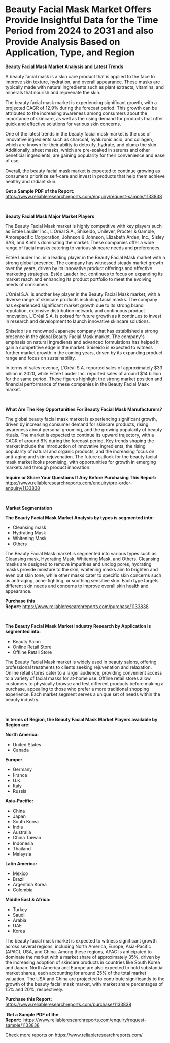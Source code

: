 <p><h1>Beauty Facial Mask Market Offers Provide Insightful Data for the Time Period from 2024 to 2031 and also Provide Analysis Based on Application, Type, and Region</h1></p><p><strong>Beauty Facial Mask Market Analysis and Latest Trends</strong></p>
<p><p>A beauty facial mask is a skin care product that is applied to the face to improve skin texture, hydration, and overall appearance. These masks are typically made with natural ingredients such as plant extracts, vitamins, and minerals that nourish and rejuvenate the skin.</p><p>The beauty facial mask market is experiencing significant growth, with a projected CAGR of 12.9% during the forecast period. This growth can be attributed to the increasing awareness among consumers about the importance of skincare, as well as the rising demand for products that offer quick and effective solutions for various skin concerns.</p><p>One of the latest trends in the beauty facial mask market is the use of innovative ingredients such as charcoal, hyaluronic acid, and collagen, which are known for their ability to detoxify, hydrate, and plump the skin. Additionally, sheet masks, which are pre-soaked in serums and other beneficial ingredients, are gaining popularity for their convenience and ease of use.</p><p>Overall, the beauty facial mask market is expected to continue growing as consumers prioritize self-care and invest in products that help them achieve healthy and radiant skin.</p></p>
<p><strong>Get a Sample PDF of the Report:&nbsp;</strong> <a href="https://www.reliableresearchreports.com/enquiry/request-sample/1133838">https://www.reliableresearchreports.com/enquiry/request-sample/1133838</a></p>
<p>&nbsp;</p>
<p><strong>Beauty Facial Mask Major Market Players</strong></p>
<p><p>The Beauty Facial Mask market is highly competitive with key players such as Estée Lauder Inc., L'Oréal S.A., Shiseido, Unilever, Procter & Gamble, Amorepacific Corporation, Johnson & Johnson, Elizabeth Arden, Inc., Sisley SAS, and Kiehl's dominating the market. These companies offer a wide range of facial masks catering to various skincare needs and preferences.</p><p>Estée Lauder Inc. is a leading player in the Beauty Facial Mask market with a strong global presence. The company has witnessed steady market growth over the years, driven by its innovative product offerings and effective marketing strategies. Estée Lauder Inc. continues to focus on expanding its market reach and enhancing its product portfolio to meet the evolving needs of consumers.</p><p>L'Oréal S.A. is another key player in the Beauty Facial Mask market, with a diverse range of skincare products including facial masks. The company has experienced significant market growth due to its strong brand reputation, extensive distribution network, and continuous product innovation. L'Oréal S.A. is poised for future growth as it continues to invest in research and development to launch innovative skincare solutions.</p><p>Shiseido is a renowned Japanese company that has established a strong presence in the global Beauty Facial Mask market. The company's emphasis on natural ingredients and advanced formulations has helped it gain a competitive edge in the market. Shiseido is expected to witness further market growth in the coming years, driven by its expanding product range and focus on sustainability.</p><p>In terms of sales revenue, L'Oréal S.A. reported sales of approximately $33 billion in 2020, while Estée Lauder Inc. reported sales of around $14 billion for the same period. These figures highlight the strong market position and financial performance of these companies in the Beauty Facial Mask market.</p></p>
<p>&nbsp;</p>
<p><strong>What Are The Key Opportunities For Beauty Facial Mask Manufacturers?</strong></p>
<p><p>The global beauty facial mask market is experiencing significant growth, driven by increasing consumer demand for skincare products, rising awareness about personal grooming, and the growing popularity of beauty rituals. The market is expected to continue its upward trajectory, with a CAGR of around 8% during the forecast period. Key trends shaping the market include the introduction of innovative ingredients, the rising popularity of natural and organic products, and the increasing focus on anti-aging and skin rejuvenation. The future outlook for the beauty facial mask market looks promising, with opportunities for growth in emerging markets and through product innovation.</p></p>
<p><strong>Inquire or Share Your Questions If Any Before Purchasing This Report:</strong> <a href="https://www.reliableresearchreports.com/enquiry/pre-order-enquiry/1133838">https://www.reliableresearchreports.com/enquiry/pre-order-enquiry/1133838</a></p>
<p>&nbsp;</p>
<p><strong>Market Segmentation</strong></p>
<p><strong>The Beauty Facial Mask Market Analysis by types is segmented into:</strong></p>
<p><ul><li>Cleansing mask</li><li>Hydrating Mask</li><li>Whitening Mask</li><li>Others</li></ul></p>
<p><p>The Beauty Facial Mask market is segmented into various types such as Cleansing mask, Hydrating Mask, Whitening Mask, and Others. Cleansing masks are designed to remove impurities and unclog pores, hydrating masks provide moisture to the skin, whitening masks aim to brighten and even out skin tone, while other masks cater to specific skin concerns such as anti-aging, acne-fighting, or soothing sensitive skin. Each type targets different skin needs and concerns to improve overall skin health and appearance.</p></p>
<p><strong>Purchase this Report:&nbsp;</strong><a href="https://www.reliableresearchreports.com/purchase/1133838">https://www.reliableresearchreports.com/purchase/1133838</a></p>
<p>&nbsp;</p>
<p><strong>The Beauty Facial Mask Market Industry Research by Application is segmented into:</strong></p>
<p><ul><li>Beauty Salon</li><li>Online Retail Store</li><li>Offline Retail Store</li></ul></p>
<p><p>The Beauty Facial Mask market is widely used in beauty salons, offering professional treatments to clients seeking rejuvenation and relaxation. Online retail stores cater to a larger audience, providing convenient access to a variety of facial masks for at-home use. Offline retail stores allow customers to physically browse and test different products before making a purchase, appealing to those who prefer a more traditional shopping experience. Each market segment serves a unique set of needs within the beauty industry.</p></p>
<p>&nbsp;</p>
<p><strong>In terms of Region, the Beauty Facial Mask Market Players available by Region are:</strong></p>
<p>
    <p> <strong> North America: </strong>
        <ul>
            <li>United States</li>
            <li>Canada</li>
        </ul>
        </p> 
    <p> <strong> Europe: </strong>
        <ul>
            <li>Germany</li>
            <li>France</li>
            <li>U.K.</li>
            <li>Italy</li>
            <li>Russia</li>
        </ul>
        </p> 
    <p> <strong> Asia-Pacific: </strong>
        <ul>
            <li>China</li>
            <li>Japan</li>
            <li>South Korea</li>
            <li>India</li>
            <li>Australia</li>
            <li>China Taiwan</li>
            <li>Indonesia</li>
            <li>Thailand</li>
            <li>Malaysia</li>
        </ul>
        </p> 
    <p> <strong> Latin America: </strong>
        <ul>
            <li>Mexico</li>
            <li>Brazil</li>
            <li>Argentina Korea</li>
            <li>Colombia</li>
        </ul>
        </p> 
    <p> <strong> Middle East & Africa: </strong>
        <ul>
            <li>Turkey</li>
            <li>Saudi</li>
            <li>Arabia</li>
            <li>UAE</li>
            <li>Korea</li>
        </ul>
    </p>
    </p>
<p><p>The beauty facial mask market is expected to witness significant growth across several regions, including North America, Europe, Asia-Pacific (APAC), USA, and China. Among these regions, APAC is anticipated to dominate the market with a market share of approximately 35%, driven by the increasing adoption of skincare products in countries like South Korea and Japan. North America and Europe are also expected to hold substantial market shares, each accounting for around 25% of the total market valuation. The USA and China are projected to contribute significantly to the growth of the beauty facial mask market, with market share percentages of 15% and 20%, respectively.</p></p>
<p><strong>Purchase this Report: </strong><a href="https://www.reliableresearchreports.com/purchase/1133838">https://www.reliableresearchreports.com/purchase/1133838</a></p>
<p>&nbsp;<strong>Get a Sample PDF of the Report:&nbsp;&nbsp;</strong><a href="https://www.reliableresearchreports.com/enquiry/request-sample/1133838">https://www.reliableresearchreports.com/enquiry/request-sample/1133838</a></p>
<p><strong></strong></p>
<p>Check more reports on https://www.reliableresearchreports.com/</p>